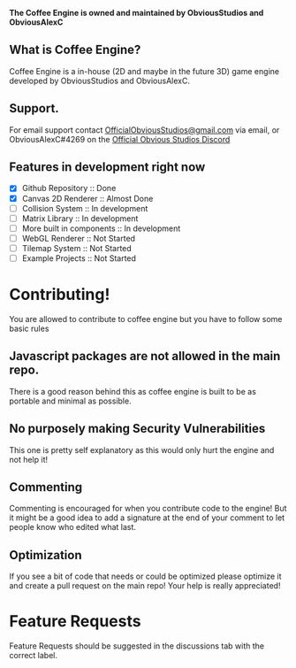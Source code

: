 
**The Coffee Engine is owned and maintained by ObviousStudios and ObviousAlexC**

## What is Coffee Engine?
Coffee Engine is a in-house (2D and maybe in the future 3D) game engine developed by ObviousStudios and ObviousAlexC.

## Support.
For email support contact OfficialObviousStudios@gmail.com via email,
or ObviousAlexC#4269 on the [Official Obvious Studios Discord](https://discord.com/invite/WSRbDkqqqe)

## Features in development right now
 - [x] Github Repository :: Done
 - [x] Canvas 2D Renderer :: Almost Done
 - [ ] Collision System :: In development
 - [ ] Matrix Library :: In development
 - [ ] More built in components :: In development
 - [ ] WebGL Renderer :: Not Started
 - [ ] Tilemap System :: Not Started
 - [ ] Example Projects :: Not Started

# Contributing!
You are allowed to contribute to coffee engine but you have to follow some basic rules
## Javascript packages are not allowed in the main repo.
There is a good reason behind this as coffee engine is built to be as portable and minimal as possible.
## No purposely making Security Vulnerabilities
This one is pretty self explanatory as this would only hurt the engine and not help it!
## Commenting
Commenting is encouraged for when you contribute code to the engine! But it might be a good idea to add a signature at the end of your comment to let people know who edited what last.
## Optimization
If you see a bit of code that needs or could be optimized please optimize it and create a pull request on the main repo! Your help is really appreciated!

# Feature Requests
Feature Requests should be suggested in the discussions tab with the correct label.
